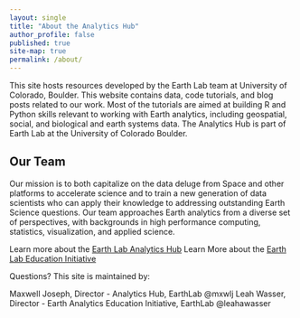 ```yaml
---
layout: single
title: "About the Analytics Hub"
author_profile: false
published: true
site-map: true
permalink: /about/
---
```


This site hosts resources developed by the Earth Lab team at University of Colorado, Boulder. 
This website contains data, code tutorials, and blog posts related to our work. 
Most of the tutorials are aimed at building R and Python skills relevant to working with Earth analytics, including geospatial, social, and biological and earth systems data. 
The Analytics Hub is part of Earth Lab at the University of Colorado Boulder. 

## Our Team

Our mission is to both capitalize on the data deluge from Space and other platforms to accelerate science and to train a new generation of data scientists who can apply their knowledge to addressing outstanding Earth Science questions. 
Our team approaches Earth analytics from a diverse set of perspectives, with backgrounds in high performance computing, statistics, visualization, and applied science. 

Learn more about the [Earth Lab Analytics Hub](https://www.colorado.edu/earthlab/analytics-hub)
Learn More about the [Earth Lab Education Initiative](https://www.colorado.edu/earthlab/education)

Questions? 
This site is maintained by:

Maxwell Joseph, Director - Analytics Hub, EarthLab @mxwlj
Leah Wasser, Director - Earth Analytics Education Initiative, EarthLab @leahawasser
